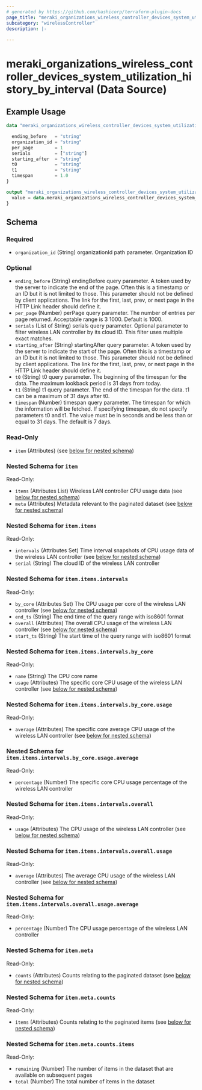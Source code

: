 ```yaml
---
# generated by https://github.com/hashicorp/terraform-plugin-docs
page_title: "meraki_organizations_wireless_controller_devices_system_utilization_history_by_interval Data Source - terraform-provider-meraki"
subcategory: "wirelessController"
description: |-
  
---
```


# meraki_organizations_wireless_controller_devices_system_utilization_history_by_interval (Data Source)



## Example Usage

```terraform
data "meraki_organizations_wireless_controller_devices_system_utilization_history_by_interval" "example" {

  ending_before   = "string"
  organization_id = "string"
  per_page        = 1
  serials         = ["string"]
  starting_after  = "string"
  t0              = "string"
  t1              = "string"
  timespan        = 1.0
}

output "meraki_organizations_wireless_controller_devices_system_utilization_history_by_interval_example" {
  value = data.meraki_organizations_wireless_controller_devices_system_utilization_history_by_interval.example.item
}
```

<!-- schema generated by tfplugindocs -->
## Schema

### Required

- `organization_id` (String) organizationId path parameter. Organization ID

### Optional

- `ending_before` (String) endingBefore query parameter. A token used by the server to indicate the end of the page. Often this is a timestamp or an ID but it is not limited to those. This parameter should not be defined by client applications. The link for the first, last, prev, or next page in the HTTP Link header should define it.
- `per_page` (Number) perPage query parameter. The number of entries per page returned. Acceptable range is 3 1000. Default is 1000.
- `serials` (List of String) serials query parameter. Optional parameter to filter wireless LAN controller by its cloud ID. This filter uses multiple exact matches.
- `starting_after` (String) startingAfter query parameter. A token used by the server to indicate the start of the page. Often this is a timestamp or an ID but it is not limited to those. This parameter should not be defined by client applications. The link for the first, last, prev, or next page in the HTTP Link header should define it.
- `t0` (String) t0 query parameter. The beginning of the timespan for the data. The maximum lookback period is 31 days from today.
- `t1` (String) t1 query parameter. The end of the timespan for the data. t1 can be a maximum of 31 days after t0.
- `timespan` (Number) timespan query parameter. The timespan for which the information will be fetched. If specifying timespan, do not specify parameters t0 and t1. The value must be in seconds and be less than or equal to 31 days. The default is 7 days.

### Read-Only

- `item` (Attributes) (see [below for nested schema](#nestedatt--item))

<a id="nestedatt--item"></a>
### Nested Schema for `item`

Read-Only:

- `items` (Attributes List) Wireless LAN controller CPU usage data (see [below for nested schema](#nestedatt--item--items))
- `meta` (Attributes) Metadata relevant to the paginated dataset (see [below for nested schema](#nestedatt--item--meta))

<a id="nestedatt--item--items"></a>
### Nested Schema for `item.items`

Read-Only:

- `intervals` (Attributes Set) Time interval snapshots of CPU usage data of the wireless LAN controller (see [below for nested schema](#nestedatt--item--items--intervals))
- `serial` (String) The cloud ID of the wireless LAN controller

<a id="nestedatt--item--items--intervals"></a>
### Nested Schema for `item.items.intervals`

Read-Only:

- `by_core` (Attributes Set) The CPU usage per core of the wireless LAN controller (see [below for nested schema](#nestedatt--item--items--intervals--by_core))
- `end_ts` (String) The end time of the query range  with iso8601 format
- `overall` (Attributes) The overall CPU usage of the wireless LAN controller (see [below for nested schema](#nestedatt--item--items--intervals--overall))
- `start_ts` (String) The start time of the query range with iso8601 format

<a id="nestedatt--item--items--intervals--by_core"></a>
### Nested Schema for `item.items.intervals.by_core`

Read-Only:

- `name` (String) The CPU core name
- `usage` (Attributes) The specific core CPU usage of the wireless LAN controller (see [below for nested schema](#nestedatt--item--items--intervals--by_core--usage))

<a id="nestedatt--item--items--intervals--by_core--usage"></a>
### Nested Schema for `item.items.intervals.by_core.usage`

Read-Only:

- `average` (Attributes) The specific core average CPU usage of the wireless LAN controller (see [below for nested schema](#nestedatt--item--items--intervals--by_core--usage--average))

<a id="nestedatt--item--items--intervals--by_core--usage--average"></a>
### Nested Schema for `item.items.intervals.by_core.usage.average`

Read-Only:

- `percentage` (Number) The specific core CPU usage percentage of the wireless LAN controller




<a id="nestedatt--item--items--intervals--overall"></a>
### Nested Schema for `item.items.intervals.overall`

Read-Only:

- `usage` (Attributes) The CPU usage of the wireless LAN controller (see [below for nested schema](#nestedatt--item--items--intervals--overall--usage))

<a id="nestedatt--item--items--intervals--overall--usage"></a>
### Nested Schema for `item.items.intervals.overall.usage`

Read-Only:

- `average` (Attributes) The average CPU usage of the wireless LAN controller (see [below for nested schema](#nestedatt--item--items--intervals--overall--usage--average))

<a id="nestedatt--item--items--intervals--overall--usage--average"></a>
### Nested Schema for `item.items.intervals.overall.usage.average`

Read-Only:

- `percentage` (Number) The CPU usage percentage of the wireless LAN controller






<a id="nestedatt--item--meta"></a>
### Nested Schema for `item.meta`

Read-Only:

- `counts` (Attributes) Counts relating to the paginated dataset (see [below for nested schema](#nestedatt--item--meta--counts))

<a id="nestedatt--item--meta--counts"></a>
### Nested Schema for `item.meta.counts`

Read-Only:

- `items` (Attributes) Counts relating to the paginated items (see [below for nested schema](#nestedatt--item--meta--counts--items))

<a id="nestedatt--item--meta--counts--items"></a>
### Nested Schema for `item.meta.counts.items`

Read-Only:

- `remaining` (Number) The number of items in the dataset that are available on subsequent pages
- `total` (Number) The total number of items in the dataset
